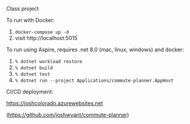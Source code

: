 Class project

To run with Docker:

1. `docker-compose up -d`
2. visit http://localhost:5015

To run using Aspire, requires .net 8.0 (mac, linux, windows) and docker:

1. `% dotnet workload restore`
2. `% dotnet build`
3. `% dotnet test`
4. `% dotnet run --project Applications/commute-planner.AppHost`

CI/CD deployment:

https://joshcolorado.azurewebsites.net

(https://github.com/joshwyant/commute-planner)
